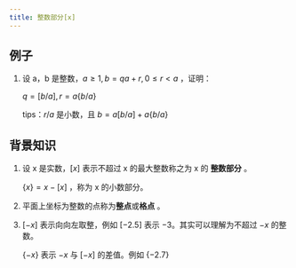 ```yaml
---
title: 整数部分[x]
---
```


## 例子

1. 设 a，b 是整数，$a\ge 1,b=qa+r,0\le r < a$ ，证明：

   $q=[b/a],r=a\{b/a\}$

   tips：$r/a$ 是小数，且 $b=a[b/a]+a\{b/a\}$ 

## 背景知识

1. 设 x 是实数，$[x]$ 表示不超过 x 的最大整数称之为 x 的 **整数部分** 。

   $\{x\}=x-[x]$ ，称为 x 的小数部分。

2. 平面上坐标为整数的点称为**整点**或**格点** 。

3. $[-x]$ 表示向向左取整，例如 $[-2.5]$ 表示 $-3$。其实可以理解为不超过 $-x$ 的整数。

   $\{-x\}$ 表示 $-x$ 与 $[-x]$ 的差值。例如 $\{-2.7\}$
